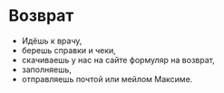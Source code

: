 # Возврат
- Идёшь к врачу, ⠀
- берешь справки и чеки, ⠀
- скачиваешь у нас на сайте формуляр на возврат, ⠀
- заполняешь,⠀
- отправляешь почтой или мейлом Максиме.⠀